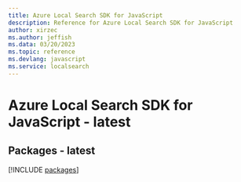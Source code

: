 ```yaml
---
title: Azure Local Search SDK for JavaScript
description: Reference for Azure Local Search SDK for JavaScript
author: xirzec
ms.author: jeffish
ms.data: 03/20/2023
ms.topic: reference
ms.devlang: javascript
ms.service: localsearch
---
```

# Azure Local Search SDK for JavaScript - latest
## Packages - latest
[!INCLUDE [packages](local-search-index.md)]
